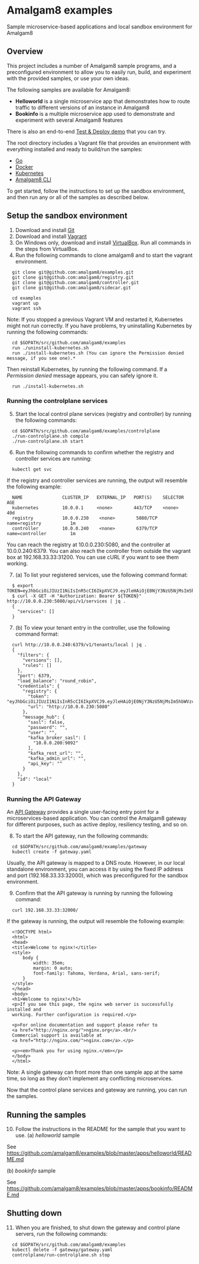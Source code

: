# Amalgam8 examples

Sample microservice-based applications and local sandbox environment for Amalgam8

## Overview

This project includes a number of Amalgam8 sample programs, and a preconfigured environment to allow
you to easily run, build, and experiment with the provided samples, or use your own ideas.

The following samples are available for Amalgam8:

* **Helloworld** is a single microservice app that demonstrates how to route traffic to different versions of an instance in Amalgam8
* **Bookinfo** is a multiple microservice app used to demonstrate and experiment with several Amalgam8 features

There is also an end-to-end [Test & Deploy demo](https://github.com/amalgam8/examples/blob/master/demo-script.md) that you can try.

The root directory includes a Vagrant file that provides an environment with everything installed and ready to build/run the samples:

* [Go](http://golang.org/)
* [Docker](http://www.docker.com/)
* [Kubernetes](http://kubernetes.io/)
* [Amalgam8 CLI](https://github.com/amalgam8/controller/tree/master/cli)

To get started, follow the instructions to set up the sandbox environment, and then run any or all of the samples
as described below.

## Setup the sandbox environment

1. Download and install [Git](https://git-scm.com/)
2. Download and install [Vagrant](https://www.vagrantup.com/)
3. On Windows only, download and install [VirtualBox](https://www.virtualbox.org/). Run all commands in the steps from VirtualBox.
4. Run the following commands to clone amalgam8 and to start the vagrant environment.

  ```
    git clone git@github.com:amalgam8/examples.git
    git clone git@github.com:amalgam8/registry.git
    git clone git@github.com:amalgam8/controller.git
    git clone git@github.com:amalgam8/sidecar.git

    cd examples
    vagrant up
    vagrant ssh
  ```

  Note: If you stopped a previous Vagrant VM and restarted it, Kubernetes might not run correctly. If you have problems, try uninstalling Kubernetes by running the following commands: 
  
  ```
    cd $GOPATH/src/github.com/amalgam8/examples
    run ./uninstall-kubernetes.sh
    run ./install-kubernetes.sh (You can ignore the Permission denied message, if you see one).*
  ```
  
  Then reinstall Kubernetes, by running the following command. If a *Permission denied* message appears, you can safely ignore it.
  
  ```
    run ./install-kubernetes.sh
  ```
  
### Running the controlplane services

5. Start the local control plane services (registry and controller) by running the following commands:

  ```
    cd $GOPATH/src/github.com/amalgam8/examples/controlplane
    ./run-controlplane.sh compile
    ./run-controlplane.sh start
  ```

6. Run the following commands to confirm whether the registry and controller services are running:

  ```
    kubectl get svc
  ```

  If the registry and controller services are running, the output will resemble the following example:

  ```
    NAME               CLUSTER_IP   EXTERNAL_IP   PORT(S)    SELECTOR                AGE
    kubernetes         10.0.0.1     <none>        443/TCP    <none>                  40d
    registry           10.0.0.230    <none>        5080/TCP   name=registry           1m
    controller         10.0.0.240    <none>        6379/TCP   name=controller         1m
  ```

  You can reach the registry at 10.0.0.230:5080, and the controller at
  10.0.0.240:6379. You can also reach the controller from
  outside the vagrant box at 192.168.33.33:31200. You can use cURL if
  you want to see them working.

7. (a) To list your registered services, use the following command format:

  ```
    $ export TOKEN=eyJhbGciOiJIUzI1NiIsInR5cCI6IkpXVCJ9.eyJleHAiOjE0NjY3NzU5NjMsIm5hbWVzcGFjZSI6Imdsb2JhbC5nbG9iYWwifQ.Gbz4G_O0OfJZiTuX6Ce4heU83gSWQLr5yyiA7eZNqdY
    $ curl -X GET -H "Authorization: Bearer ${TOKEN}" http://10.0.0.230:5080/api/v1/services | jq .
    {
      "services": []
    }
  ```

7. (b) To view your tenant entry in the controller, use the following command format:

  ```
    curl http://10.0.0.240:6379/v1/tenants/local | jq .
    {
      "filters": {
        "versions": [],
        "rules": []
      },
      "port": 6379,
      "load_balance": "round_robin",
      "credentials": {
        "registry": {
          "token": "eyJhbGciOiJIUzI1NiIsInR5cCI6IkpXVCJ9.eyJleHAiOjE0NjY3NzU5NjMsIm5hbWVzcGFjZSI6Imdsb2JhbC5nbG9iYWwifQ.Gbz4G_O0OfJZiTuX6Ce4heU83gSWQLr5yyiA7eZNqdY",
          "url": "http://10.0.0.230:5080"
        },
        "message_hub": {
          "sasl": false,
          "password": "",
          "user": "",
          "kafka_broker_sasl": [
            "10.0.0.200:9092"
          ],
          "kafka_rest_url": "",
          "kafka_admin_url": "",
          "api_key": ""
        }
      },
      "id": "local"
    }
  ```

### Running the API Gateway

  An [API Gateway](http://microservices.io/patterns/apigateway.html) provides a single user-facing entry point for a microservices-based application.
  You can control the Amalgam8 gateway for different purposes, such as active deploy, resiliency testing, and so on.

8. To start the API gateway, run the following commands:

  ```
    cd $GOPATH/src/github.com/amalgam8/examples/gateway
    kubectl create -f gateway.yaml
  ```

  Usually, the API gateway is mapped to a DNS route. However, in our local standalone environment, you can access it by using
  the fixed IP address and port (192.168.33.33:32000), which was preconfigured for the sandbox environment.

9. Confirm that the API gateway is running by running the following command:

  ```
    curl 192.168.33.33:32000/
  ```

  If the gateway is running, the output will resemble the following example:

  ```
    <!DOCTYPE html>
    <html>
    <head>
    <title>Welcome to nginx!</title>
    <style>
        body {
            width: 35em;
            margin: 0 auto;
            font-family: Tahoma, Verdana, Arial, sans-serif;
        }
    </style>
    </head>
    <body>
    <h1>Welcome to nginx!</h1>
    <p>If you see this page, the nginx web server is successfully installed and
    working. Further configuration is required.</p>

    <p>For online documentation and support please refer to
    <a href="http://nginx.org/">nginx.org</a>.<br/>
    Commercial support is available at
    <a href="http://nginx.com/">nginx.com</a>.</p>

    <p><em>Thank you for using nginx.</em></p>
    </body>
    </html>
  ```

  Note: A single gateway can front more than one sample app at the same time, so long as they don't implement any conflicting microservices.

  Now that the control plane services and gateway are running, you can run the samples.

## Running the samples

10. Follow the instructions in the README for the sample that you want to use.
  (a) *helloworld* sample

  See https://github.com/amalgam8/examples/blob/master/apps/helloworld/README.md

  (b) *bookinfo* sample

  See https://github.com/amalgam8/examples/blob/master/apps/bookinfo/README.md

## Shutting down

11. When you are finished, to shut down the gateway and control plane servers, run the following commands:

  ```
    cd $GOPATH/src/github.com/amalgam8/examples
    kubectl delete -f gateway/gateway.yaml
    controlplane/run-controlplane.sh stop
  ```
